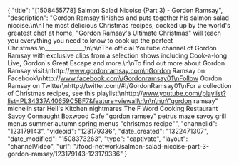 {
    "title": "[1508455778] Salmon Salad Nicoise (Part 3) - Gordon Ramsay",
    "description": "Gordon Ramsay finishes and puts together his salmon salad nicoise.\n\nThe most delicious Christmas recipes, cooked up by the world's greatest chef at home, \"Gordon Ramsay's Ultimate Christmas\" will teach you everything you need to know to cook up the perfect Christmas.\n______________\n\n\nThe official Youtube channel of Gordon Ramsay with exclusive clips from a selection shows including Cook-a-long Live, Gordon's Great Escape and more.\n\nTo find out more about Gordon Ramsay visit:\nhttp:\/\/www.gordonramsay.com\nGordon Ramsay on Facebook\nhttp:\/\/www.facebook.com\/Gordonramsay01\nFollow Gordon Ramsay on Twitter\nhttp:\/\/twitter.com\/#!\/GordonRamsay01\nFor a collection of Christmas recipes, see this playlist:\nhttp:\/\/www.youtube.com\/playlist?list=PL34337A40659C5BF7&feature=viewall\n\n\n\n\n\"gordon ramsay\" michelin star Hell's Kitchen nightmares The F Word Cooking Restaurant Savoy Connaught Boxwood Cafe \"gordon ramsey\" petrus maze savoy grill menus summer autumn spring menus \"christmas recipe\"",
    "channelid": "123179143",
    "videoid": "123179336",
    "date_created": "1322471307",
    "date_modified": "1508373263",
    "type": "captivate",
    "layout": "channelVideo",
    "url": "\/food-network\/salmon-salad-nicoise-part-3-gordon-ramsay\/123179143-123179336"
}